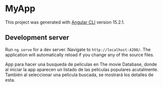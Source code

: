 # MyApp

This project was generated with [Angular CLI](https://github.com/angular/angular-cli) version 15.2.1.

## Development server

Run `ng serve` for a dev server. Navigate to `http://localhost:4200/`. The application will automatically reload if you change any of the source files.

App para hacer una busqueda de peliculas en The movie Database, donde al iniciar la app aparecen un listado de las peliculas populares acutalmente.
También al seleccionar una pelicula buscada, se mostrará los detalles de esta.
